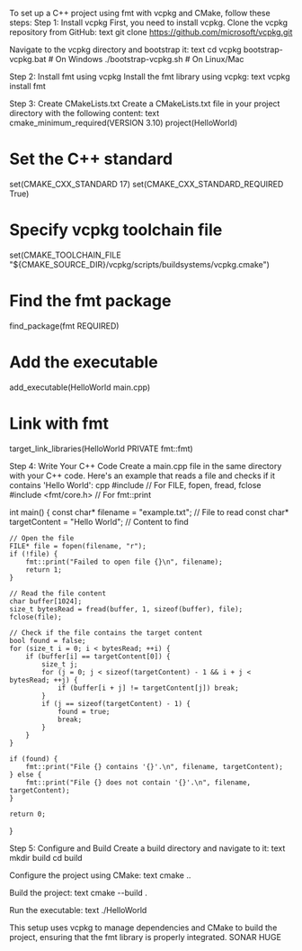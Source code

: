 To set up a C++ project using fmt with vcpkg and CMake, follow these steps:
Step 1: Install vcpkg
First, you need to install vcpkg. Clone the vcpkg repository from GitHub:
text
git clone https://github.com/microsoft/vcpkg.git

Navigate to the vcpkg directory and bootstrap it:
text
cd vcpkg
bootstrap-vcpkg.bat # On Windows
./bootstrap-vcpkg.sh # On Linux/Mac

Step 2: Install fmt using vcpkg
Install the fmt library using vcpkg:
text
vcpkg install fmt

Step 3: Create CMakeLists.txt
Create a CMakeLists.txt file in your project directory with the following content:
text
cmake_minimum_required(VERSION 3.10)
project(HelloWorld)

# Set the C++ standard
set(CMAKE_CXX_STANDARD 17)
set(CMAKE_CXX_STANDARD_REQUIRED True)

# Specify vcpkg toolchain file
set(CMAKE_TOOLCHAIN_FILE "${CMAKE_SOURCE_DIR}/vcpkg/scripts/buildsystems/vcpkg.cmake")

# Find the fmt package
find_package(fmt REQUIRED)

# Add the executable
add_executable(HelloWorld main.cpp)

# Link with fmt
target_link_libraries(HelloWorld PRIVATE fmt::fmt)

Step 4: Write Your C++ Code
Create a main.cpp file in the same directory with your C++ code. Here's an example that reads a file and checks if it contains 'Hello World':
cpp
#include <cstdio> // For FILE, fopen, fread, fclose
#include <fmt/core.h> // For fmt::print

int main() {
    const char* filename = "example.txt"; // File to read
    const char* targetContent = "Hello World"; // Content to find

    // Open the file
    FILE* file = fopen(filename, "r");
    if (!file) {
        fmt::print("Failed to open file {}\n", filename);
        return 1;
    }

    // Read the file content
    char buffer[1024];
    size_t bytesRead = fread(buffer, 1, sizeof(buffer), file);
    fclose(file);

    // Check if the file contains the target content
    bool found = false;
    for (size_t i = 0; i < bytesRead; ++i) {
        if (buffer[i] == targetContent[0]) {
            size_t j;
            for (j = 0; j < sizeof(targetContent) - 1 && i + j < bytesRead; ++j) {
                if (buffer[i + j] != targetContent[j]) break;
            }
            if (j == sizeof(targetContent) - 1) {
                found = true;
                break;
            }
        }
    }

    if (found) {
        fmt::print("File {} contains '{}'.\n", filename, targetContent);
    } else {
        fmt::print("File {} does not contain '{}'.\n", filename, targetContent);
    }

    return 0;
}

Step 5: Configure and Build
Create a build directory and navigate to it:
text
mkdir build
cd build

Configure the project using CMake:
text
cmake ..

Build the project:
text
cmake --build .

Run the executable:
text
./HelloWorld

This setup uses vcpkg to manage dependencies and CMake to build the project, ensuring that the fmt library is properly integrated.
SONAR HUGE

